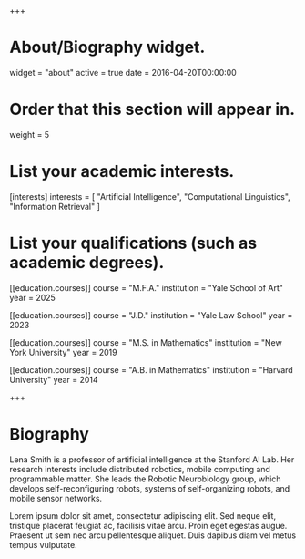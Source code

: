 +++
# About/Biography widget.
widget = "about"
active = true
date = 2016-04-20T00:00:00

# Order that this section will appear in.
weight = 5

# List your academic interests.
[interests]
  interests = [
    "Artificial Intelligence",
    "Computational Linguistics",
    "Information Retrieval"
  ]

# List your qualifications (such as academic degrees).
[[education.courses]]
  course = "M.F.A."
  institution = "Yale School of Art"
  year = 2025

[[education.courses]]
  course = "J.D."
  institution = "Yale Law School"
  year = 2023

[[education.courses]]
  course = "M.S. in Mathematics"
  institution = "New York University"
  year = 2019

[[education.courses]]
  course = "A.B. in Mathematics"
  institution = "Harvard University"
  year = 2014
 
+++

# Biography

Lena Smith is a professor of artificial intelligence at the Stanford AI Lab. Her research interests include distributed robotics, mobile computing and programmable matter. She leads the Robotic Neurobiology group, which develops self-reconfiguring robots, systems of self-organizing robots, and mobile sensor networks.

Lorem ipsum dolor sit amet, consectetur adipiscing elit. Sed neque elit, tristique placerat feugiat ac, facilisis vitae arcu. Proin eget egestas augue. Praesent ut sem nec arcu pellentesque aliquet. Duis dapibus diam vel metus tempus vulputate. 
